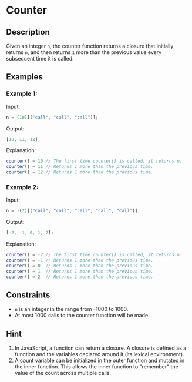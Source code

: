 # Counter

## Description

Given an integer `n`, the counter function returns a closure that initially returns `n`, and then returns `1` more than the previous value every subsequent time it is called.

## Examples

### Example 1:

Input:

```javascript
n = (10)[("call", "call", "call")];
```

Output:

```javascript
[10, 11, 12];
```

Explanation:

```javascript
counter() = 10 // The first time counter() is called, it returns n.
counter() = 11 // Returns 1 more than the previous time.
counter() = 12 // Returns 1 more than the previous time.
```

### Example 2:

Input:

```javascript
n = -(2)[("call", "call", "call", "call", "call")];
```

Output:

```javascript
[-2, -1, 0, 1, 2];
```

Explanation:

```javascript
counter() = -2 // The first time counter() is called, it returns n.
counter() = -1 // Returns 1 more than the previous time.
counter() = 0  // Returns 1 more than the previous time.
counter() = 1  // Returns 1 more than the previous time.
counter() = 2  // Returns 1 more than the previous time.
```

## Constraints

- `n` is an integer in the range from -1000 to 1000.
- At most 1000 calls to the counter function will be made.

## Hint

1. In JavaScript, a function can return a closure. A closure is defined as a function and the variables declared around it (its lexical environment).
2. A count variable can be initialized in the outer function and mutated in the inner function. This allows the inner function to "remember" the value of the count across multiple calls.
